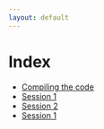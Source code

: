 ```yaml
---
layout: default
---
```




# Index

* [Compiling the code](./README.html)
* [Session 1](Session_1.md)
* [Session 2](Session_2.md)
* [Session 1](Session_3.md)







